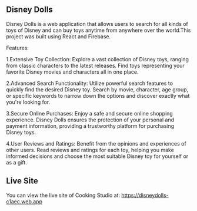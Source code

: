 ## Disney Dolls ##

Disney Dolls is a web application that allows users to search for all kinds of toys of Disney and can buy toys anytime from anywhere over the world.This project was built using React and Firebase.

Features:

1.Extensive Toy Collection: Explore a vast collection of Disney toys, ranging from classic characters to the latest releases. Find toys representing your favorite Disney movies and characters all in one place.

2.Advanced Search Functionality: Utilize powerful search features to quickly find the desired Disney toy. Search by movie, character, age group, or specific keywords to narrow down the options and discover exactly what you're looking for.

3.Secure Online Purchases: Enjoy a safe and secure online shopping experience. Disney Dolls ensures the protection of your personal and payment information, providing a trustworthy platform for purchasing Disney toys.

4.User Reviews and Ratings: Benefit from the opinions and experiences of other users. Read reviews and ratings for each toy, helping you make informed decisions and choose the most suitable Disney toy for yourself or as a gift.

## Live Site ##
You can view the live site of Cooking Studio at: https://disneydolls-c1aec.web.app  